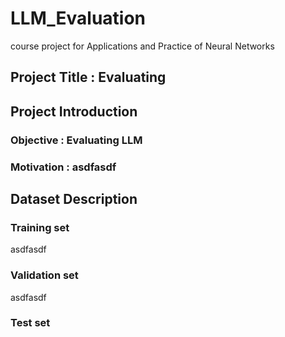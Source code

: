 # LLM_Evaluation
course project for Applications and Practice of Neural Networks


## Project Title : Evaluating 


## Project Introduction
### Objective : Evaluating LLM 

### Motivation : asdfasdf


## Dataset Description 

### Training set
asdfasdf

### Validation set
asdfasdf
### Test set
